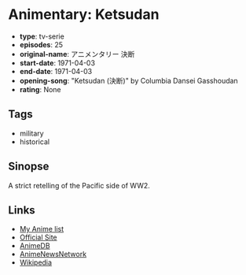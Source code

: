 # Animentary: Ketsudan

-   **type**: tv-serie
-   **episodes**: 25
-   **original-name**: アニメンタリー 決断
-   **start-date**: 1971-04-03
-   **end-date**: 1971-04-03
-   **opening-song**: "Ketsudan (決断)" by Columbia Dansei Gasshoudan
-   **rating**: None

## Tags

-   military
-   historical

## Sinopse

A strict retelling of the Pacific side of WW2.

## Links

-   [My Anime list](https://myanimelist.net/anime/8436/Animentary__Ketsudan)
-   [Official Site](http://www.tatsunoko.co.jp/works/archive/ketsudan.html)
-   [AnimeDB](http://anidb.info/perl-bin/animedb.pl?show=anime&aid=5484)
-   [AnimeNewsNetwork](http://www.animenewsnetwork.com/encyclopedia/anime.php?id=1110)
-   [Wikipedia](http://ja.wikipedia.org/wiki/アニメンタリー_決断)
